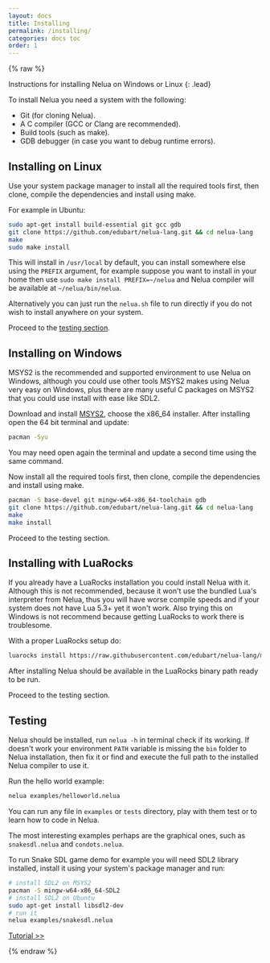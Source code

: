 ```yaml
---
layout: docs
title: Installing
permalink: /installing/
categories: docs toc
order: 1
---
```


{% raw %}

Instructions for installing Nelua on Windows or Linux
{: .lead}

To install Nelua you need a system with the following:

* Git (for cloning Nelua).
* A C compiler (GCC or Clang are recommended).
* Build tools (such as make).
* GDB debugger (in case you want to debug runtime errors).

## Installing on Linux

Use your system package manager to install all the required tools first,
then clone, compile the dependencies and install using make.

For example in Ubuntu:

```bash
sudo apt-get install build-essential git gcc gdb
git clone https://github.com/edubart/nelua-lang.git && cd nelua-lang
make
sudo make install
```

This will install in `/usr/local` by default,
you can install somewhere else using the `PREFIX` argument,
for example suppose you want to install in your home
then use `sudo make install PREFIX=~/nelua`
and Nelua compiler will be available at `~/nelua/bin/nelua`.

Alternatively you can just run the `nelua.sh` file to run directly if you do not wish
to install anywhere on your system.

Proceed to the [testing section](#testing).

## Installing on Windows

MSYS2 is the recommended and supported environment to use Nelua on Windows,
although you could use other tools MSYS2 makes using Nelua very easy on Windows,
plus there are many useful C packages on MSYS2 that you could use install with ease like
SDL2.

Download and install [MSYS2](https://www.msys2.org/), choose the x86_64 installer.
After installing open the 64 bit terminal and update:

```bash
pacman -Syu
```

You may need open again the terminal and update a second time using the same command.

Now install all the required tools first,
then clone, compile the dependencies and install using make.

```bash
pacman -S base-devel git mingw-w64-x86_64-toolchain gdb
git clone https://github.com/edubart/nelua-lang.git && cd nelua-lang
make
make install
```

Proceed to the testing section.

## Installing with LuaRocks

If you already have a LuaRocks installation you could install Nelua with it.
Although this is not recommended,
because it won't use the bundled Lua's interpreter from Nelua,
thus you will have worse compile speeds and if your system does not have Lua 5.3+ yet
it won't work. Also trying this on Windows is not recommend
because getting LuaRocks to work there is troublesome.

With a proper LuaRocks setup do:

```bash
luarocks install https://raw.githubusercontent.com/edubart/nelua-lang/master/rockspecs/nelua-dev-1.rockspec
```

After installing Nelua should be available in the LuaRocks binary path ready to be run.

Proceed to the testing section.

## Testing

Nelua should be installed, run `nelua -h` in terminal check if its working.
If doesn't work your environment `PATH` variable is missing the `bin` folder to Nelua installation,
then fix it or find and execute the full path to the installed Nelua compiler to use it.

Run the hello world example:

```bash
nelua examples/helloworld.nelua
```

You can run any file in `examples` or `tests` directory,
play with them test or to learn how to code in Nelua.

The most interesting examples perhaps are the graphical ones,
such as `snakesdl.nelua` and `condots.nelua`.

To run Snake SDL game demo for example you will need SDL2 library installed,
install it using your system's package manager and run:

```bash
# install SDL2 on MSYS2
pacman -S mingw-w64-x86_64-SDL2
# install SDL2 on Ubuntu
sudo apt-get install libsdl2-dev
# run it
nelua examples/snakesdl.nelua
```

<a href="/tutorial/" class="btn btn-outline-primary btn-lg float-right">Tutorial >></a>

{% endraw %}
